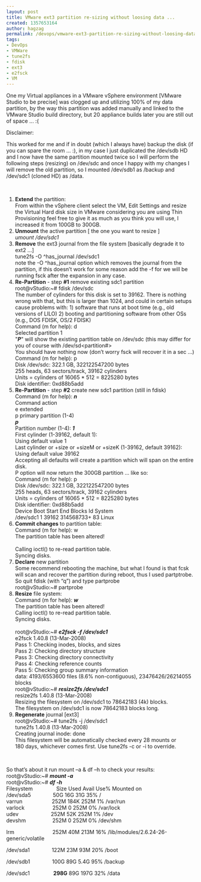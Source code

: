 ```yaml
---
layout: post
title: VMware ext3 partition re-sizing without loosing data ...
created: 1357653164
author: hagzag
permalink: /devops/vmware-ext3-partition-re-sizing-without-loosing-data
tags:
- DevOps
- VMWare
- tune2fs
- fdisk
- ext3
- e2fsck
- VM
---
```

<p class="c1"><span>One my Virtual appliances in a VMware vSphere environment [VMware Studio to be precise] was clogged up and utilizing 100% of my data partition, by the way this partition was added manually and linked to the VMware Studio build directory, but 20 appliance builds later you are still out of space ... :(</span></p>
<p class="c1"><span class="c4">Disclaimer</span><span>:</span></p>
<p class="c1"><span>This worked for me and if in doubt (which I always have) backup the disk (if you can spare the room ... :), in my case I just duplicated the /dev/sdb HD and I now have the same partition mounted twice so I will perform the following steps (resizing) on /dev/sdc and once I happy with my changes I will remove the old partition, so I mounted /dev/sdb1 as /backup and /dev/sdc1 (cloned HD) as /data.</span></p>
<p class="c1">&nbsp;</p>
<ol>
    <li><strong><span class="c0">Extend</span></strong><span class="c0"> the partition</span><span class="c3">:</span><br />
    From within the vSphere client select the VM, Edit Settings and resize the Virtual Hard disk size in VMware considering you are using Thin Provisioning feel free to give it as much as you think you will use, I increased it from 100GB to 300GB.</li>
    <li><strong><span class="c0">Unmount</span></strong><span class="c3">&nbsp;the active partition [ the one you want to resize ]</span><br />
    <em>umount /dev/sdc1</em></li>
    <li><strong><span class="c0">Remove</span></strong><span class="c0"> the ext3 journal</span><span class="c3">&nbsp;from the file system [basically degrade it to ext2 ...]</span><br />
    tune2fs -O ^has_journal /dev/sdc1<br />
    note the -O ^has_journal option which removes the journal from the partition, if this doesn&rsquo;t work for some reason add the -f  for we will be running fsck after the expansion in any case.</li>
    <li><strong><span class="c0">Re-Partition</span></strong><span class="c0">&nbsp;- step <strong>#1</strong> remove existing </span><span class="c0 c6">sdc1</span><span class="c0">&nbsp;partition</span> <br />
    root@vStudio:~# fdisk /dev/sdc<br />
    The number of cylinders for this disk is set to 39162. There is nothing wrong with that, but this is larger than 1024, and could in certain setups cause problems with: 1) software that runs at boot time (e.g., old versions of LILO) 2) booting and partitioning software from other OSs (e.g., DOS FDISK, OS/2 FDISK)<br />
    Command (m for help): d<br />
    Selected partition 1<br />
    &quot;<em><strong>P</strong></em>&quot; will show the existing partition table on /dev/sdc (this may differ for you of course with /dev/sd&lt;partition<span class="c4">#</span><span>&gt;</span><br />
    You should have nothing now (don&rsquo;t worry fsck will recover it in a sec &hellip;)<br />
    Command (m for help): p<br />
    Disk /dev/sdc: 322.1 GB, 322122547200 bytes<br />
    255 heads, 63 sectors/track, 39162 cylinders<br />
    Units = cylinders of 16065 * 512 = 8225280 bytes<br />
    Disk identifier: 0xd88b5add</li>
    <li><strong><span class="c0">Re-Partition</span></strong><span class="c0">&nbsp;- step <strong>#2</strong> create new </span><span class="c0 c6">sdc1</span><span class="c0">&nbsp;partition (still in fdisk)</span><br />
    Command (m for help): <em><strong>n</strong></em><br />
    Command action<br />
    e extended<br />
    p primary partition (1-4)<br />
    <em><strong>p</strong></em><br />
    Partition number (1-4): <em><strong>1</strong></em><br />
    First cylinder (1-39162, default 1):<br />
    Using default value 1<br />
    Last cylinder or +size or +sizeM or +sizeK (1-39162, default 39162):<br />
    Using default value 39162<br />
    Accepting all defaults will create a partition which will span on the entire disk.<br />
    P option will now return the 300GB partition &hellip; like so:<br />
    Command (m for help): p<br />
    Disk /dev/sdc: 322.1 GB, 322122547200 bytes<br />
    255 heads, 63 sectors/track, 39162 cylinders<br />
    Units = cylinders of 16065 * 512 = 8225280 bytes<br />
    Disk identifier: 0xd88b5add<br />
    Device Boot          Start             End          Blocks   Id  System<br />
    /dev/sdc1                   1           39162   314568733+  83  Linux</li>
    <li><strong><span class="c4">Commit changes</span></strong><span>&nbsp;to partition table:</span> <br />
    Command (m for help): w <br />
    The partition table has been altered! <br />
    <br />
    Calling ioctl() to re-read partition table.<br />
    Syncing disks.</li>
    <li><strong><span class="c4">Declare</span></strong><span>&nbsp;new partition</span><br />
    Some recommend rebooting the machine, but what I found is that fcsk will scan and recover the partition during reboot, thus I used partptrobe.<br />
    So quit fdisk (with &ldquo;q&rdquo;) and type partprobe<br />
    root@vStudio:~# partprobe</li>
    <li><strong><span class="c4">Resize</span></strong><span>&nbsp;file system:</span><br />
    Command (m for help): <em><strong>w</strong></em> <br />
    The partition table has been altered! <br />
    Calling ioctl() to re-read partition table.<br />
    Syncing disks.<br />
    <br />
    root@vStudio:~# <em><strong>e2fsck -f /dev/sdc1</strong></em><br />
    e2fsck 1.40.8 (13-Mar-2008)<br />
    Pass 1: Checking inodes, blocks, and sizes<br />
    Pass 2: Checking directory structure<br />
    Pass 3: Checking directory connectivity<br />
    Pass 4: Checking reference counts<br />
    Pass 5: Checking group summary information<br />
    data: 4193/6553600 files (8.6% non-contiguous), 23476426/26214055 blocks<br />
    root@vStudio:~# <em><strong>resize2fs /dev/sdc1</strong></em><br />
    resize2fs 1.40.8 (13-Mar-2008)<br />
    Resizing the filesystem on /dev/sdc1 to 78642183 (4k) blocks.<br />
    The filesystem on /dev/sdc1 is now 78642183 blocks long.</li>
    <li><strong><span class="c4">Regenerate</span></strong><span>&nbsp;journal [ext3]</span><br />
    root@vStudio:~# tune2fs -j /dev/sdc1<br />
    tune2fs 1.40.8 (13-Mar-2008)<br />
    Creating journal inode: done<br />
    This filesystem will be automatically checked every 28 mounts or<br />
    180 days, whichever comes first.  Use tune2fs -c or -i to override.</li>
</ol>
<p>&nbsp;</p>
<p>So that&rsquo;s about it run mount &ndash;a &amp; df &ndash;h to check your results:<br />
root@vStudio:~# <em><strong>mount -a</strong></em><br />
root@vStudio:~# <em><strong>df -h</strong></em><br />
Filesystem&nbsp;&nbsp;&nbsp;&nbsp;&nbsp;&nbsp;&nbsp;&nbsp;&nbsp;&nbsp;&nbsp;&nbsp;&nbsp;&nbsp;&nbsp;&nbsp;Size  Used Avail Use% Mounted on<br />
/dev/sda5 &nbsp; &nbsp; &nbsp; &nbsp; &nbsp; &nbsp; &nbsp; 50G   16G   31G  35% /<br />
varrun&nbsp;&nbsp;&nbsp;&nbsp;&nbsp;&nbsp;&nbsp;&nbsp;&nbsp;&nbsp;&nbsp;&nbsp;&nbsp;&nbsp;&nbsp;&nbsp;&nbsp;&nbsp;&nbsp;&nbsp;252M  184K  252M   1% /var/run<br />
varlock&nbsp;&nbsp;&nbsp;&nbsp;&nbsp;&nbsp;&nbsp;&nbsp;&nbsp;&nbsp;&nbsp;&nbsp;&nbsp;&nbsp;&nbsp;&nbsp;&nbsp;&nbsp;&nbsp;252M         0  252M   0% /var/lock<br />
udev&nbsp;&nbsp;&nbsp;&nbsp;&nbsp;&nbsp;&nbsp;&nbsp;&nbsp;&nbsp;&nbsp;&nbsp;&nbsp;&nbsp;&nbsp;&nbsp;&nbsp;&nbsp;&nbsp;&nbsp;&nbsp;&nbsp;252M   52K  252M   1% /dev<br />
devshm&nbsp; &nbsp; &nbsp; &nbsp; &nbsp; &nbsp; &nbsp; &nbsp; &nbsp; 252M         0  252M   0% /dev/shm</p>
<p>lrm&nbsp; &nbsp; &nbsp; &nbsp; &nbsp; &nbsp; &nbsp; &nbsp; &nbsp; &nbsp; &nbsp;&nbsp;&nbsp;&nbsp;&nbsp;&nbsp;252M   40M  213M  16% /lib/modules/2.6.24-26-generic/volatile</p>
<p>/dev/sda1&nbsp; &nbsp; &nbsp; &nbsp; &nbsp; &nbsp; &nbsp; &nbsp;122M   23M   93M  20% /boot</p>
<p>/dev/sdb1&nbsp; &nbsp; &nbsp; &nbsp; &nbsp; &nbsp; &nbsp; &nbsp;100G   89G  5.4G  95% /backup</p>
<p>/dev/sdc1&nbsp; &nbsp; &nbsp; &nbsp; &nbsp; &nbsp; &nbsp; &nbsp;&nbsp;<strong>298G</strong>   89G  197G  32% /data &nbsp;</p>
